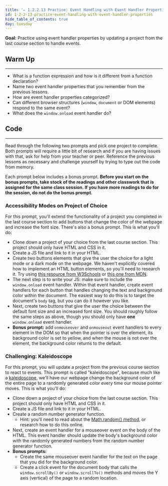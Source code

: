 ```yaml
---
title: '✏️ 1.2.2.13 Practice: Event Handling with Event Handler Properties'
id: 1-2-2-13-practice-event-handling-with-event-handler-properties
hide_table_of_contents: true
day: tuesday
---
```


**Goal:** Practice using event handler properties by updating a project from the last course section to handle events.

## Warm Up
---

* What is a function expression and how is it different from a function declaration?
* Name two event handler properties that you remember from the previous lessons.
* How are event handler properties categorized?
* Can different browser structures (`window`, `document` or DOM elements) respond to the same event?
* What does the `window.onload` event handler do?

## Code
---

Read through the following two prompts and pick one project to complete. Both prompts will require a little bit of research and if you are having issues with that, ask for help from your teacher or peer. Reference the previous lessons as necessary and challenge yourself by trying to type out the code from memory. 

Each prompt below includes a bonus prompt. **Before you start on the bonus prompts, take stock of the readings and other classwork that is assigned for the same class session. If you have more readings to do for the session, do not do the bonus prompt.**

### Accessibility Modes on Project of Choice

For this prompt, you'll extend the functionality of a project you completed in the last course section to add buttons that change the color of the webpage and increase the font size. There's also a bonus prompt. This is what you'll do:

* Clone down a project of your choice from the last course section. This project should only have HTML and CSS in it.
* Create a JS file and link to it in your HTML.
* Create two buttons elements that give the user the choice for a light mode or a dark mode on the webpage. We haven't explicitly covered how to implement an HTML button elements, so you'll need to research it. Try using [this resource from W3Schools](https://www.w3schools.com/tags/tag_button.asp) or [this one from MDN](https://developer.mozilla.org/en-US/docs/Web/HTML/Element/button).
* The next step is to write your JS: make sure to include the `window.onload` event handler. Within that event handler, create event handlers for each button that handles changing the text and background color within the document. The easiest way to do this is to target the document's `body` tag, but you can do it however you like.
* Next, create two buttons that give the user the choice between the default font size and an increased font size. You should roughly follow the same steps as above, though you should only have **one** `window.onload` event handler.
* **Bonus prompt:** add `onmouseover` and `onmouseout` event handlers to every element in the DOM so that when the pointer is over the element, its background color is set to yellow, and when the mouse is not over the element, the background color returns to the default.

### Challenging: Kaleidoscope

For this prompt, you will update a project from the previous course section to react to events. This prompt is called "kaleidoscope", because much like a [kaleidoscope](https://en.wikipedia.org/wiki/Kaleidoscope), we'll have our webpage change the background color of the entire page to a randomly generated color every time our mouse pointer moves. This is what you'll do:

* Clone down a project of your choice from the last course section. This project should only have HTML and CSS in it.
* Create a JS file and link to it in your HTML.
* Create a random number generator function. 
  * Hint: you'll need to read about the [Math.random() method](https://developer.mozilla.org/en-US/docs/Web/JavaScript/Reference/Global_Objects/Math/random), or research how to do this online.
* Next, create an event handler for a mouseover event on the body of the HTML. This event handler should update the body's background color with the randomly generated numbers from the random number generator function. 
* **Bonus prompts:** 
  * Create the same mouseover event handler for the text on the page that you did for the background color.
  * Create a click event for the document body that calls the `window.scrollBy()` or `window.scrollTo()` methods and moves the Y axis (vertical) of the page to a random location.
